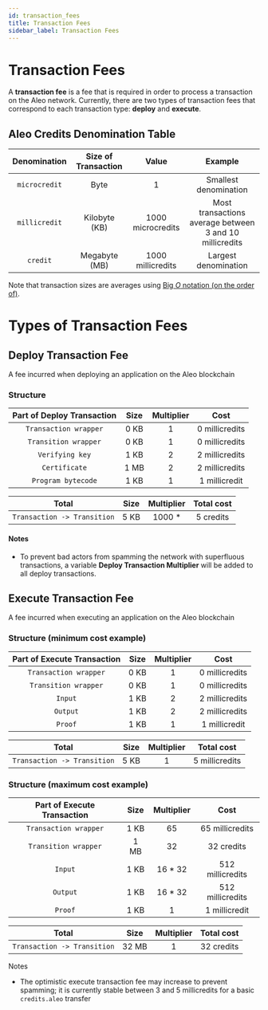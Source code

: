 ```yaml
---
id: transaction_fees
title: Transaction Fees
sidebar_label: Transaction Fees
---
```


# Transaction Fees

A **transaction fee** is a fee that is required in order to process a transaction on the Aleo network. Currently, there are two types of transaction fees that correspond to each transaction type: **deploy** and **execute**.

## Aleo Credits Denomination Table

|Denomination|Size of Transaction|Value|Example|
|:-:|:-:|:-:|:-:|
|`microcredit`|Byte|1|Smallest denomination|
|`millicredit`|Kilobyte (KB)|1000 microcredits|Most transactions average between 3 and 10 millicredits|
|`credit`|Megabyte (MB)|1000 millicredits|Largest denomination|

Note that transaction sizes are averages using [Big _O_ notation (on the order of)](https://en.wikipedia.org/wiki/Big_O_notation).

# Types of Transaction Fees

## Deploy Transaction Fee
A fee incurred when deploying an application on the Aleo blockchain

### Structure

|Part of Deploy Transaction|Size| Multiplier|Cost|
|:-:|:-:|:-:|:-:|
|`Transaction wrapper`|0 KB|1|0 millicredits|
|`Transition wrapper`|0 KB|1|0 millicredits|
|`Verifying key`|1 KB|2|2 millicredits|
|`Certificate`|1 MB|2|2 millicredits|
|`Program bytecode`|1 KB|1|1 millicredit|

|Total|Size|Multiplier|Total cost|
|:-:|:-:|:-:|:-:|
|`Transaction -> Transition`|5 KB|1000 *|5 credits|


#### Notes
* To prevent bad actors from spamming the network with superfluous transactions, a variable **Deploy Transaction Multiplier** will be added to all deploy transactions.

## Execute Transaction Fee
A fee incurred when executing an application on the Aleo blockchain

### Structure (minimum cost example)

|Part of Execute Transaction|Size| Multiplier|Cost|
|:-:|:-:|:-:|:-:|
|`Transaction wrapper`|0 KB|1|0 millicredits|
|`Transition wrapper`|0 KB|1|0 millicredits|
|`Input`|1 KB|2|2 millicredits|
|`Output`|1 KB|2|2 millicredits|
|`Proof`|1 KB|1|1 millicredit|

|Total|Size|Multiplier|Total cost|
|:-:|:-:|:-:|:-:|
|`Transaction -> Transition`|5 KB|1|5 millicredits|

### Structure (maximum cost example)

|Part of Execute Transaction|Size| Multiplier|Cost|
|:-:|:-:|:-:|:-:|
|`Transaction wrapper`|1 KB|65|65 millicredits|
|`Transition wrapper`|1 MB|32|32 credits|
|`Input`|1 KB|16 * 32|512 millicredits|
|`Output`|1 KB| 16 * 32|512 millicredits|
|`Proof`|1 KB|1|1 millicredit|

|Total|Size|Multiplier|Total cost|
|:-:|:-:|:-:|:-:|
|`Transaction -> Transition`|32 MB|1|32 credits|

Notes
* The optimistic execute transaction fee may increase to prevent spamming; it is currently stable between 3 and 5 millicredits for a basic `credits.aleo` transfer



